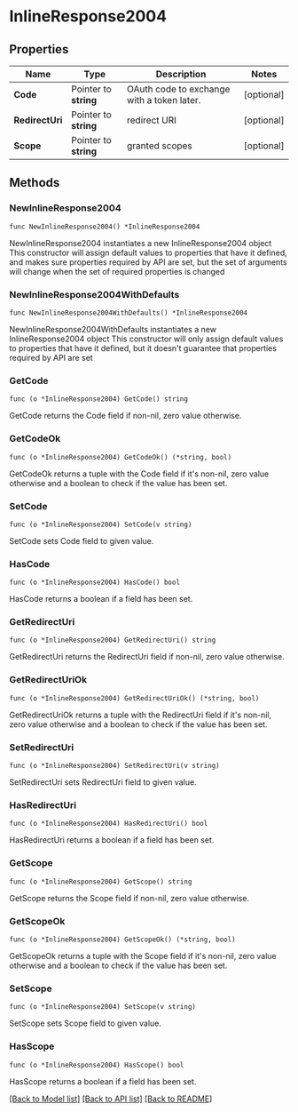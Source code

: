 # InlineResponse2004

## Properties

Name | Type | Description | Notes
------------ | ------------- | ------------- | -------------
**Code** | Pointer to **string** | OAuth code to exchange with a token later. | [optional] 
**RedirectUri** | Pointer to **string** | redirect URI | [optional] 
**Scope** | Pointer to **string** | granted scopes | [optional] 

## Methods

### NewInlineResponse2004

`func NewInlineResponse2004() *InlineResponse2004`

NewInlineResponse2004 instantiates a new InlineResponse2004 object
This constructor will assign default values to properties that have it defined,
and makes sure properties required by API are set, but the set of arguments
will change when the set of required properties is changed

### NewInlineResponse2004WithDefaults

`func NewInlineResponse2004WithDefaults() *InlineResponse2004`

NewInlineResponse2004WithDefaults instantiates a new InlineResponse2004 object
This constructor will only assign default values to properties that have it defined,
but it doesn't guarantee that properties required by API are set

### GetCode

`func (o *InlineResponse2004) GetCode() string`

GetCode returns the Code field if non-nil, zero value otherwise.

### GetCodeOk

`func (o *InlineResponse2004) GetCodeOk() (*string, bool)`

GetCodeOk returns a tuple with the Code field if it's non-nil, zero value otherwise
and a boolean to check if the value has been set.

### SetCode

`func (o *InlineResponse2004) SetCode(v string)`

SetCode sets Code field to given value.

### HasCode

`func (o *InlineResponse2004) HasCode() bool`

HasCode returns a boolean if a field has been set.

### GetRedirectUri

`func (o *InlineResponse2004) GetRedirectUri() string`

GetRedirectUri returns the RedirectUri field if non-nil, zero value otherwise.

### GetRedirectUriOk

`func (o *InlineResponse2004) GetRedirectUriOk() (*string, bool)`

GetRedirectUriOk returns a tuple with the RedirectUri field if it's non-nil, zero value otherwise
and a boolean to check if the value has been set.

### SetRedirectUri

`func (o *InlineResponse2004) SetRedirectUri(v string)`

SetRedirectUri sets RedirectUri field to given value.

### HasRedirectUri

`func (o *InlineResponse2004) HasRedirectUri() bool`

HasRedirectUri returns a boolean if a field has been set.

### GetScope

`func (o *InlineResponse2004) GetScope() string`

GetScope returns the Scope field if non-nil, zero value otherwise.

### GetScopeOk

`func (o *InlineResponse2004) GetScopeOk() (*string, bool)`

GetScopeOk returns a tuple with the Scope field if it's non-nil, zero value otherwise
and a boolean to check if the value has been set.

### SetScope

`func (o *InlineResponse2004) SetScope(v string)`

SetScope sets Scope field to given value.

### HasScope

`func (o *InlineResponse2004) HasScope() bool`

HasScope returns a boolean if a field has been set.


[[Back to Model list]](../README.md#documentation-for-models) [[Back to API list]](../README.md#documentation-for-api-endpoints) [[Back to README]](../README.md)


